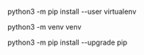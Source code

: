 python3 -m pip install --user virtualenv

python3 -m venv venv

python3 -m pip install --upgrade pip
